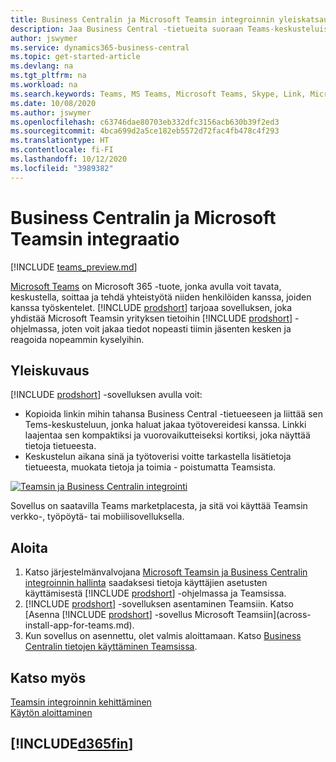 ```yaml
---
title: Business Centralin ja Microsoft Teamsin integroinnin yleiskatsaus | Microsoft Docs
description: Jaa Business Central -tietueita suoraan Teams-keskusteluissa.
author: jswymer
ms.service: dynamics365-business-central
ms.topic: get-started-article
ms.devlang: na
ms.tgt_pltfrm: na
ms.workload: na
ms.search.keywords: Teams, MS Teams, Microsoft Teams, Skype, Link, Microsoft 365, collaborate, collaboration, teamwork
ms.date: 10/08/2020
ms.author: jswymer
ms.openlocfilehash: c63746dae80703eb332dfc3156acb630b39f2ed3
ms.sourcegitcommit: 4bca699d2a5ce182eb5572d72fac4fb478c4f293
ms.translationtype: HT
ms.contentlocale: fi-FI
ms.lasthandoff: 10/12/2020
ms.locfileid: "3989382"
---
```

# <a name="business-central-and-microsoft-teams-integration"></a>Business Centralin ja Microsoft Teamsin integraatio

[!INCLUDE [teams_preview.md](includes/teams_preview.md)]

[Microsoft Teams](https://www.microsoft.com/en-us/microsoft-365/microsoft-teams) on Microsoft 365 -tuote, jonka avulla voit tavata, keskustella, soittaa ja tehdä yhteistyötä niiden henkilöiden kanssa, joiden kanssa työskentelet. [!INCLUDE [prodshort](includes/prodshort.md)] tarjoaa sovelluksen, joka yhdistää Microsoft Teamsin yrityksen tietoihin [!INCLUDE [prodshort](includes/prodshort.md)] -ohjelmassa, joten voit jakaa tiedot nopeasti tiimin jäsenten kesken ja reagoida nopeammin kyselyihin.

## <a name="overview"></a>Yleiskuvaus

[!INCLUDE [prodshort](includes/prodshort.md)] -sovelluksen avulla voit:

- Kopioida linkin mihin tahansa Business Central -tietueeseen ja liittää sen Tems-keskusteluun, jonka haluat jakaa työtovereidesi kanssa. Linkki laajentaa sen kompaktiksi ja vuorovaikutteiseksi kortiksi, joka näyttää tietoja tietueesta.
- Keskustelun aikana sinä ja työtoverisi voitte tarkastella lisätietoja tietueesta, muokata tietoja ja toimia - poistumatta Teamsista.

[![Teamsin ja Business Centralin integrointi](media/teams-intro-v3.png)](media/teams-intro-v3.png#lightbox)

Sovellus on saatavilla Teams marketplacesta, ja sitä voi käyttää Teamsin verkko-, työpöytä- tai mobiilisovelluksella.

## <a name="get-started"></a>Aloita

1. Katso järjestelmänvalvojana [Microsoft Teamsin ja Business Centralin integroinnin hallinta](admin-teams-integration.md) saadaksesi tietoja käyttäjien asetusten käyttämisestä [!INCLUDE [prodshort](includes/prodshort.md)] -ohjelmassa ja Teamsissa.
2. [!INCLUDE [prodshort](includes/prodshort.md)] -sovelluksen asentaminen Teamsiin. Katso [Asenna [!INCLUDE [prodshort](includes/prodshort.md)] -sovellus Microsoft Teamsiin](across-install-app-for-teams.md).
3. Kun sovellus on asennettu, olet valmis aloittamaan. Katso [Business Centralin tietojen käyttäminen Teamsissa](across-working-with-teams.md). 

## <a name="see-also"></a>Katso myös

[Teamsin integroinnin kehittäminen](/dynamics365/business-central/dev-itpro/developer/devenv-develop-for-teams)  
[Käytön aloittaminen](product-get-started.md)  
## [!INCLUDE[d365fin](includes/free_trial_md.md)]  

